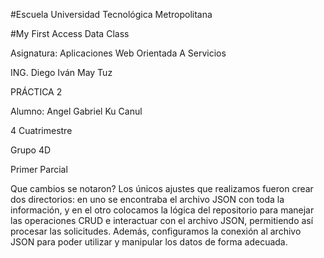 #Escuela Universidad Tecnológica Metropolitana

#My First Access Data Class

Asignatura: Aplicaciones Web Orientada A Servicios

ING. Diego Iván May Tuz

PRÁCTICA 2

Alumno: Angel Gabriel Ku Canul

4 Cuatrimestre

Grupo 4D

Primer Parcial

Que cambios se notaron?
Los únicos ajustes que realizamos fueron crear dos directorios: en uno se encontraba el archivo JSON con toda la información, y en el otro colocamos la lógica del repositorio para manejar las operaciones CRUD e interactuar con el archivo JSON, permitiendo así procesar las solicitudes. Además, configuramos la conexión al archivo JSON para poder utilizar y manipular los datos de forma adecuada.
